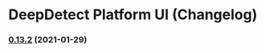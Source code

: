 # DeepDetect Platform UI (Changelog)

### [0.13.2](https://github.com/jolibrain/platform_ui/compare/v0.13.1...v0.13.2) (2021-01-29)
